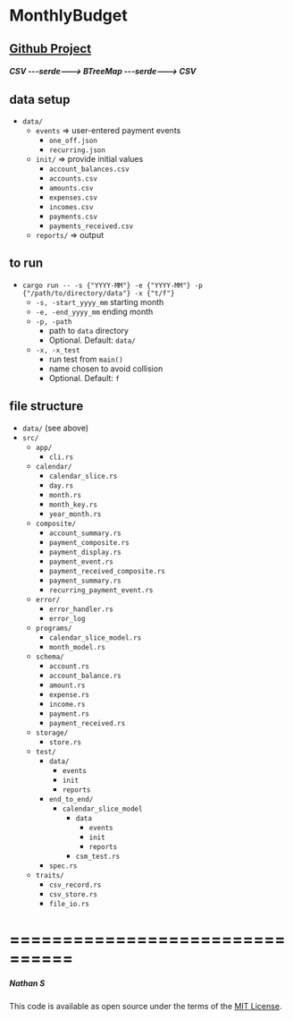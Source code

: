 # MonthlyBudget
## [Github Project](https://github.com/users/nathanielBellamy/projects/1/views/1)

##### CSV ---serde---> BTreeMap ---serde---> CSV

## data setup
- `data/`
  - `events` => user-entered payment events
    - `one_off.json`
    - `recurring.json`
  - `init/` => provide initial values
    - `account_balances.csv`
    - `accounts.csv`
    - `amounts.csv`
    - `expenses.csv`
    - `incomes.csv`
    - `payments.csv`
    - `payments_received.csv`
  - `reports/` => output

## to run
- `cargo run -- -s {"YYYY-MM"} -e {"YYYY-MM"} -p {"/path/to/directory/data"} -x {"t/f"}`
  - `-s, -start_yyyy_mm` starting month
  - `-e, -end_yyyy_mm` ending month
  - `-p, -path` 
    - path to `data` directory
    - Optional. Default: `data/` 
  - `-x, -x_test` 
    - run test from `main()`
    - name chosen to avoid collision
    - Optional. Default: `f` 

## file structure
- `data/` (see above)
- `src/`
  - `app/`
    - `cli.rs`
  - `calendar/`
    - `calendar_slice.rs`
    - `day.rs`
    - `month.rs`
    - `month_key.rs`
    - `year_month.rs`
  - `composite/`
    - `account_summary.rs`
    - `payment_composite.rs`
    - `payment_display.rs`
    - `payment_event.rs`
    - `payment_received_composite.rs`
    - `payment_summary.rs`
    - `recurring_payment_event.rs`
  - `error/`
    - `error_handler.rs`
    - `error_log`
  - `programs/`
    - `calendar_slice_model.rs`
    - `month_model.rs`
  - `schema/`
    - `account.rs`
    - `account_balance.rs`
    - `amount.rs`
    - `expense.rs`
    - `income.rs`
    - `payment.rs`
    - `payment_received.rs`
  - `storage/`
    - `store.rs`
  - `test/`
    - `data/`
      - `events`
      - `init`
      - `reports`
    - `end_to_end/`
      - `calendar_slice_model`
        - `data`
          - `events`
          - `init`
          - `reports`
        - `csm_test.rs`
    - `spec.rs`
  - `traits/`
    - `csv_record.rs`
    - `csv_store.rs`
    - `file_io.rs`
  

================================
================================

##### Nathan S
This code is available as open source under the terms of the [MIT License](https://opensource.org/licenses/MIT).

